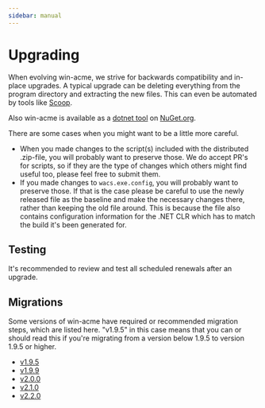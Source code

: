 ```yaml
---
sidebar: manual
---
```


# Upgrading
When evolving win-acme, we strive for backwards compatibility and in-place upgrades. A typical upgrade can be 
deleting everything from the program directory and extracting the new files. This can even be automated by 
tools like [Scoop](https://github.com/lukesampson/scoop).

Also win-acme is available as a [dotnet tool](https://learn.microsoft.com/en-us/dotnet/core/tools/global-tools) 
on [NuGet.org](https://www.nuget.org/packages/win-acme).

There are some cases when you might want to be a little more careful.

- When you made changes to the script(s) included with the distributed .zip-file, you will probably want to 
  preserve those. We do accept PR's for scripts, so if they are the type of changes which others might find 
  useful too, please feel free to submit them.
- If you made changes to `wacs.exe.config`, you will probably want to preserve those. If that is the case 
  please be careful to use the newly released file as the baseline and make the necessary changes there, 
  rather than keeping the old file around. This is because the file also contains configuration information 
  for the .NET CLR which has to match the build it's been generated for.

## Testing
It's recommended to review and test all scheduled renewals after an upgrade.

## Migrations 
Some versions of win-acme have required or recommended migration steps, which are listed here. "v1.9.5" 
in this case means that you can or should read this if you're migrating from a version below 1.9.5 
to version 1.9.5 or higher. 

- [v1.9.5](/manual/upgrading/to-v1.9.5)
- [v1.9.9](/manual/upgrading/to-v1.9.9)
- [v2.0.0](/manual/upgrading/to-v2.0.0)
- [v2.1.0](/manual/upgrading/to-v2.1.0)
- [v2.2.0](/manual/upgrading/to-v2.2.0)

